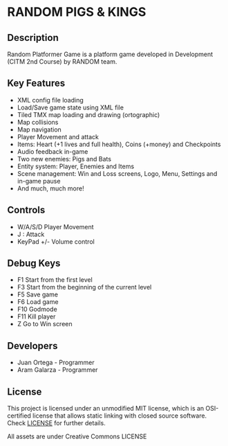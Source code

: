 # RANDOM PIGS & KINGS

## Description

Random Platformer Game is a platform game developed in Development (CITM 2nd Course) by RANDOM team.

## Key Features

 - XML config file loading
 - Load/Save game state using XML file
 - Tiled TMX map loading and drawing (ortographic)
 - Map collisions
 - Map navigation
 - Player Movement and attack
 - Items: Heart (+1 lives and full health), Coins (+money) and Checkpoints
 - Audio feedback in-game
 - Two new enemies: Pigs and Bats
 - Entity system: Player, Enemies and Items
 - Scene management: Win and Loss screens, Logo, Menu, Settings and in-game pause
 - And much, much more!
 
## Controls

 - W/A/S/D Player Movement
 - J : Attack
 - KeyPad +/- Volume control
 
 ## Debug Keys

 - F1 Start from the first level
 - F3 Start from the beginning of the current level
 - F5 Save game
 - F6 Load game
 - F10 Godmode
 - F11 Kill player
 - Z Go to Win screen
 
## Developers

 - Juan Ortega - Programmer
 - Aram Galarza - Programmer


## License

This project is licensed under an unmodified MIT license, which is an OSI-certified license that allows static linking with closed source software. Check [LICENSE](LICENSE) for further details.

All assets are under Creative Commons LICENSE

